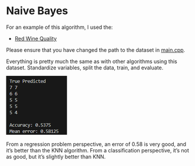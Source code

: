 # Naive Bayes
 
For an example of this algorithm, I used the:
- [Red Wine Quality](https://www.kaggle.com/datasets/uciml/red-wine-quality-cortez-et-al-2009)

Please ensure that you have changed the path to the dataset in [main.cpp](main.cpp).


Everything is pretty much the same as with other algorithms using this dataset. Standardize variables, split the data, train, and evaluate.


![result](results.png)


From a regression problem perspective, an error of 0.58 is very good, and it’s better than the KNN algorithm. From a classification perspective, it’s not as good, but it’s slightly better than KNN.